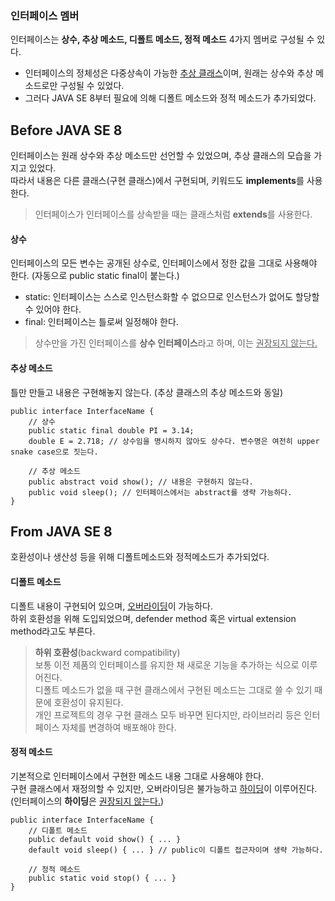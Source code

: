 ### 인터페이스 멤버
인터페이스는 **상수, 추상 메소드, 디폴트 메소드, 정적 메소드** 4가지 멤버로 구성될 수 있다.
- 인터페이스의 정체성은 다중상속이 가능한 [추상 클래스][1]이며, 원래는 상수와 추상 메소드로만 구성될 수 있었다.
- 그러다 JAVA SE 8부터 필요에 의해 디폴트 메소드와 정적 메소드가 추가되었다.

## Before JAVA SE 8
인터페이스는 원래 상수와 추상 메소드만 선언할 수 있었으며, 추상 클래스의 모습을 가지고 있었다.  
따라서 내용은 다른 클래스(구현 클래스)에서 구현되며, 키워드도 **implements**를 사용한다.  
> 인터페이스가 인터페이스를 상속받을 때는 클래스처럼 **extends**를 사용한다.

#### 상수  
인터페이스의 모든 변수는 공개된 상수로, 인터페이스에서 정한 값을 그대로 사용해야 한다. (자동으로 public static final이 붙는다.)  
- static: 인터페이스는 스스로 인스턴스화할 수 없으므로 인스턴스가 없어도 할당할 수 있어야 한다.
- final: 인터페이스는 틀로써 일정해야 한다.
> 상수만을 가진 인터페이스를 **상수 인터페이스**라고 하며, 이는 <ins>권장되지 않는다.</ins>

#### 추상 메소드
틀만 만들고 내용은 구현해놓지 않는다. (추상 클래스의 추상 메소드와 동일)
```
public interface InterfaceName {
    // 상수
    public static final double PI = 3.14;
    double E = 2.718; // 상수임을 명시하지 않아도 상수다. 변수명은 여전히 upper snake case으로 짓는다.
    
    // 추상 메소드
    public abstract void show(); // 내용은 구현하지 않는다.
    public void sleep(); // 인터페이스에서는 abstract를 생략 가능하다.
}
```

## From JAVA SE 8
호환성이나 생산성 등을 위해 디폴트메소드와 정적메소드가 추가되었다.

#### 디폴트 메소드
디폴트 내용이 구현되어 있으며, [오버라이딩][1]이 가능하다.  
하위 호환성을 위해 도입되었으며, defender method 혹은 virtual extension method라고도 부른다.
> **하위 호환성**(backward compatibility)  
> 보통 이전 제품의 인터페이스를 유지한 채 새로운 기능을 추가하는 식으로 이루어진다.  
> 디폴트 메소드가 없을 때 구현 클래스에서 구현된 메소드는 그대로 쓸 수 있기 때문에 호환성이 유지된다.  
> 개인 프로젝트의 경우 구현 클래스 모두 바꾸면 된다지만, 라이브러리 등은 인터페이스 자체를 변경하여 배포해야 한다.

#### 정적 메소드
기본적으로 인터페이스에서 구현한 메소드 내용 그대로 사용해야 한다.  
구현 클래스에서 재정의할 수 있지만, 오버라이딩은 불가능하고 [하이딩][1]이 이루어진다. (인터페이스의 **하이딩**은 <ins>권장되지 않는다.</ins>)
```
public interface InterfaceName {
    // 디폴트 메소드
    public default void show() { ... }
    default void sleep() { ... } // public이 디폴트 접근자이며 생략 가능하다.
    
    // 정적 메소드
    public static void stop() { ... }
}
```


[1]: https://github.com/ipari3/java/blob/main/%EB%AC%B8%EB%B2%95/%EC%9E%90%EB%B0%94%20%EB%B2%84%EC%A0%84%20%EC%84%A4%EB%AA%85/Class.md
